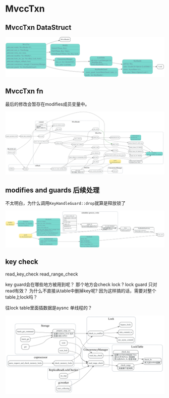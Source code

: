 # MvccTxn

<!-- toc -->

## MvccTxn DataStruct

![](./dot/mvcc_txn_struct.svg)

## MvccTxn fn

最后的修改会暂存在modifies成员变量中。

![](./dot/mvcc_txn_fn.svg)


## modifies and guards 后续处理

不太明白，为什么调用`KeyHandleGuard::drop`就算是释放锁了

![](./dot/mvcc_txn_modifiers.svg)


## key check
read_key_check
read_range_check

key guard会在哪些地方被用到呢？
那个地方会check lock ?
lock guard 只对read有效？
为什么不直接从table中删掉key呢?
因为这样搞的话，需要对整个table上lock吗？

往lock table里面插数据是aysnc 单线程的？


![](./dot/KeyHandleGuard_check.svg)
